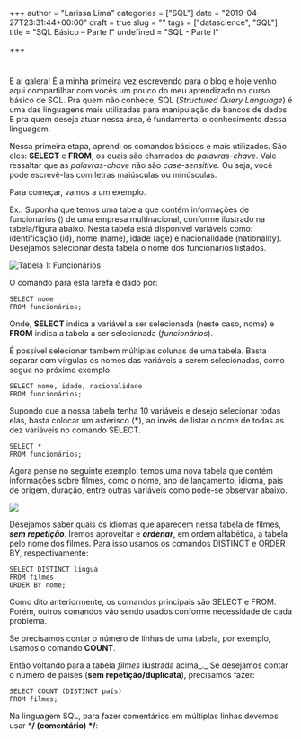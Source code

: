 +++
author = "Larissa Lima"
categories = ["SQL"]
date = "2019-04-27T23:31:44+00:00"
draft = true
slug = ""
tags = ["datascience", "SQL"]
title = "SQL Básico – Parte I"
undefined = "SQL - Parte I"

+++
# 

E aí galera! É a minha primeira vez escrevendo para o blog e hoje venho aqui compartilhar com vocês um pouco do meu aprendizado no curso básico de SQL. Pra quem não conhece, SQL (_Structured Query Language_) é uma das linguagens mais utilizadas para manipulação de bancos de dados. E pra quem deseja atuar nessa área, é fundamental o conhecimento dessa linguagem.

Nessa primeira etapa, aprendi os comandos básicos e mais utilizados. São eles: **SELECT** e **FROM**, os quais são chamados de _palavras-chave_. Vale ressaltar que as _palavras-chave_ não são _case-sensitive._ Ou seja, você pode escrevê-las com letras maiúsculas ou minúsculas.

Para começar, vamos a um exemplo.

Ex.: Suponha que temos uma tabela que contém informações de funcionários () de uma empresa multinacional, conforme ilustrado na tabela/figura abaixo. Nesta tabela está disponível variáveis como: identificação (id), nome (name), idade (age) e nacionalidade (nationality). Desejamos selecionar desta tabela o nome dos funcionários listados.

![](/uploads/Tabela1.jpeg "Tabela 1: Funcionários")

O comando para esta tarefa é dado por:

    SELECT nome
    FROM funcionários;

Onde, **SELECT** indica a variável a ser selecionada (neste caso, nome) e **FROM** indica a tabela a ser selecionada (_funcionários_).

É possível selecionar também múltiplas colunas de uma tabela. Basta separar com vírgulas os nomes das variáveis a serem selecionadas, como segue no próximo exemplo:

    SELECT nome, idade, nacionalidade 
    FROM funcionários;

Supondo que a nossa tabela tenha 10 variáveis e desejo selecionar todas elas, basta colocar um asterisco (__*__), ao invés de listar o nome de todas as dez variáveis no comando SELECT.

    SELECT * 
    FROM funcionários;

Agora pense no seguinte exemplo: temos uma nova tabela que contém informações sobre filmes, como o nome, ano de lançamento, idioma, país de origem, duração, entre outras variáveis como pode-se observar abaixo.

![](/uploads/Tabela2_Filmes.png)

Desejamos saber quais os idiomas que aparecem nessa tabela de filmes, **_sem repetição_**. Iremos aproveitar e **_ordenar_**, em ordem alfabética, a tabela pelo nome dos filmes. Para isso usamos os comandos DISTINCT e ORDER BY, respectivamente:

    SELECT DISTINCT lingua 
    FROM filmes 
    ORDER BY nome;

Como dito anteriormente, os comandos principais são SELECT e FROM. Porém, outros comandos vão sendo usados conforme necessidade de cada problema.

Se precisamos contar o número de linhas de uma tabela, por exemplo, usamos o comando **COUNT**.

Então voltando para a tabela _filmes_ ilustrada acima_._ Se desejamos contar o número de países (**sem repetição/duplicata**), precisamos fazer:

    SELECT COUNT (DISTINCT país) 
    FROM filmes;

Na linguagem SQL, para fazer comentários em múltiplas linhas devemos usar ***/ (comentário) */**: